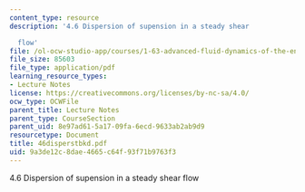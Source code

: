 ```yaml
---
content_type: resource
description: '4.6 Dispersion of supension in a steady shear

  flow'
file: /ol-ocw-studio-app/courses/1-63-advanced-fluid-dynamics-of-the-environment-fall-2002/9a3de12c8dae4665c64f93f71b9763f3_46disperstbkd.pdf
file_size: 85603
file_type: application/pdf
learning_resource_types:
- Lecture Notes
license: https://creativecommons.org/licenses/by-nc-sa/4.0/
ocw_type: OCWFile
parent_title: Lecture Notes
parent_type: CourseSection
parent_uid: 8e97ad61-5a17-09fa-6ecd-9633ab2ab9d9
resourcetype: Document
title: 46disperstbkd.pdf
uid: 9a3de12c-8dae-4665-c64f-93f71b9763f3
---
```

4.6 Dispersion of supension in a steady shear
flow